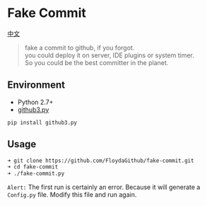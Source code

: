 # Fake Commit  

[中文](http://floyda.xyz/blog/2016/02/14/fake-commit/)  

> fake a commit to github, if you forgot.  
> you could deploy it on server, IDE plugins or system timer.  
> So you could be the best committer in the planet.  


## Environment  
- Python 2.7+
- [github3.py](https://github3py.readthedocs.org)
```shell
pip install github3.py
```

## Usage  
```bash
➜ git clone https://github.com/FloydaGithub/fake-commit.git
➜ cd fake-commit
➜ ./fake-commit.py
```

`Alert:` The first run is certainly an error. Because it will generate a `Config.py` file. Modify this file and run again.
